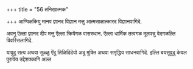 +++
title = "56 तनिखात्मक"

+++
आण्विक्षकियु मानव ज्ञानद विज्ञान मत्तु आत्मसाक्षात्कारद विज्ञानवागिदॆ.

अवनु ऎल्ला ज्ञानद दीप मत्तु ऎल्ला क्रियॆगळ वासस्थान. ऎल्ला धार्मिक तत्वगळ मूलवन्नु वेदगळल्लि विवरिसलागिदॆ.

यावुदु सत्य अथवा सुळ्ळु ऎंदु तिळिदिदॆयो अदु मुक्ति अथवा समृद्धिय साधनवागिदॆ. इल्लि बयसुवुदु केवल पुरावॆय उद्देशक्कागि अल्ल

